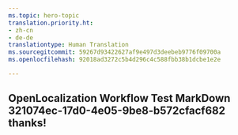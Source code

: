 ```yaml
---
ms.topic: hero-topic
translation.priority.ht:
- zh-cn
- de-de
translationtype: Human Translation
ms.sourcegitcommit: 59267d93422627af9e497d3deebeb9776f09700a
ms.openlocfilehash: 92018ad3272c5b4d296c4c588fbb38b1dcbe1e2e

---
```

## OpenLocalization Workflow Test MarkDown 321074ec-17d0-4e05-9be8-b572cfacf682 thanks!



<!--HONumber=Aug16_HO4-->


